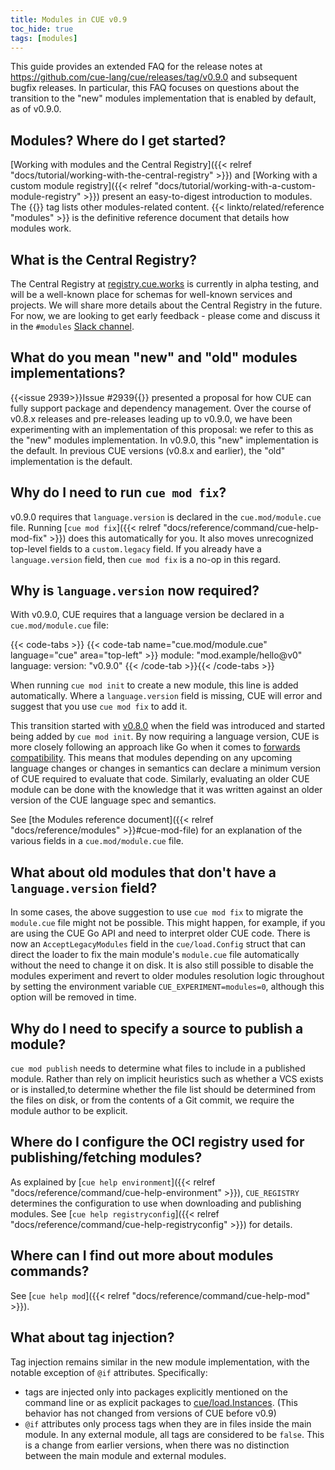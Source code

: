 ```yaml
---
title: Modules in CUE v0.9
toc_hide: true
tags: [modules]
---
```


This guide provides an extended FAQ for the release notes at
https://github.com/cue-lang/cue/releases/tag/v0.9.0 and subsequent bugfix
releases. In particular, this FAQ focuses on questions about the transition to
the "new" modules implementation that is enabled by default, as of v0.9.0.

## Modules? Where do I get started?

[Working with modules and the Central Registry]({{< relref "docs/tutorial/working-with-the-central-registry" >}})
and
[Working with a custom module registry]({{< relref "docs/tutorial/working-with-a-custom-module-registry" >}})
present an easy-to-digest introduction to modules.
The {{<tag modules>}} tag lists other modules-related content.
{{< linkto/related/reference "modules" >}} is the definitive reference document
that details how modules work.

## What is the Central Registry?

The Central Registry at [registry.cue.works](https://registry.cue.works/) is
currently in alpha testing, and will be a well-known place for schemas for
well-known services and projects. We will share more details about the Central
Registry in the future. For now, we are looking to get early feedback - please
come and discuss it in the `#modules` [Slack channel](/slack).

## What do you mean "new" and "old" modules implementations?

{{<issue 2939>}}Issue #2939{{</issue>}} presented a proposal for how CUE can
fully support package and dependency management. Over the course of v0.8.x
releases and pre-releases leading up to v0.9.0, we have been experimenting with
an implementation of this proposal: we refer to this as the "new" modules
implementation. In v0.9.0, this "new" implementation is the default. In
previous CUE versions (v0.8.x and earlier), the "old" implementation is the
default.

## Why do I need to run `cue mod fix`?

v0.9.0 requires that `language.version` is declared in the `cue.mod/module.cue` file.
Running
[`cue mod fix`]({{< relref "docs/reference/command/cue-help-mod-fix" >}})
does this automatically for you. It also moves unrecognized top-level fields to
a `custom.legacy` field. If you already have a `language.version` field, then
`cue mod fix` is a no-op in this regard.

## Why is `language.version` now required?

With v0.9.0, CUE requires that a language version be declared in a `cue.mod/module.cue` file:

{{< code-tabs >}}
{{< code-tab name="cue.mod/module.cue" language="cue" area="top-left" >}}
module: "mod.example/hello@v0"
language: version: "v0.9.0"
{{< /code-tab >}}{{< /code-tabs >}}

When running `cue mod init` to create a new module, this line is added
automatically. Where a `language.version` field is missing, CUE will error and
suggest that you use `cue mod fix` to add it.

This transition started with
[v0.8.0](https://github.com/cue-lang/cue/releases/tag/v0.8.0) when the field
was introduced and started being added by `cue mod init`.
By now requiring a language version, CUE is more closely following an approach
like Go when it comes to [forwards compatibility](https://go.dev/blog/toolchain).
This means that modules depending on any upcoming language changes or changes
in semantics can declare a minimum version of CUE required to evaluate that
code. Similarly, evaluating an older CUE module can be done with the knowledge
that it was written against an older version of the CUE language spec and
semantics.

See
[the Modules reference document]({{< relref "docs/reference/modules" >}}#cue-mod-file)
for an explanation of the various fields in a `cue.mod/module.cue` file.

## What about old modules that don't have a `language.version` field?

In some cases, the above suggestion to use `cue mod fix` to migrate the
`module.cue` file might not be possible. This might happen, for example, if you
are using the CUE Go API and need to interpret older CUE code. There is now an
`AcceptLegacyModules` field in the `cue/load.Config` struct that can direct the
loader to fix the main module's `module.cue` file automatically without the
need to change it on disk. It is also still possible to disable the modules
experiment and revert to older modules resolution logic throughout by setting
the environment variable `CUE_EXPERIMENT=modules=0`, although this option will
be removed in time.

## Why do I need to specify a source to publish a module?

`cue mod publish` needs to determine what files to include in a published
module. Rather than rely on implicit heuristics such as whether a VCS exists or
is installed,to determine whether the file list should be determined from the
files on disk, or from the contents of a Git commit,  we require the module
author to be explicit.

## Where do I configure the OCI registry used for publishing/fetching modules?

As explained by
[`cue help environment`]({{< relref "docs/reference/command/cue-help-environment" >}}),
`CUE_REGISTRY` determines the configuration to use when downloading and
publishing modules.  See
[`cue help registryconfig`]({{< relref "docs/reference/command/cue-help-registryconfig" >}})
for details.

## Where can I find out more about modules commands?

See [`cue help mod`]({{< relref "docs/reference/command/cue-help-mod" >}}).

## What about tag injection?

Tag injection remains similar in the new module implementation, with the
notable exception of `@if` attributes. Specifically:
- tags are injected only into packages explicitly mentioned on the command line
  or as explicit packages to
  [cue/load.Instances](https://pkg.go.dev/cuelang.org/go/cue/load#Instances).
  (This behavior has not changed from versions of CUE before v0.9)
- `@if` attributes only process tags when they are in files inside the main
  module. In any external module, all tags are considered to be `false`. This
  is a change from earlier versions, when there was no distinction between the
  main module and external modules.
<!-- TODO: what does @if(!foo) do in an external module? Is !false == true, so the file is included? -->
